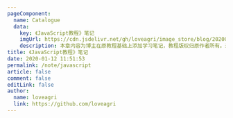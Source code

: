 ```yaml
---
pageComponent: 
  name: Catalogue
  data: 
    key: 《JavaScript教程》笔记
    imgUrl: https://cdn.jsdelivr.net/gh/loveagri/image_store/blog/20200112120340.png
    description: 本章内容为博主在原教程基础上添加学习笔记，教程版权归原作者所有。来源：<a href='https://wangdoc.com/javascript/' target='_blank'>JavaScript教程</a>
title: 《JavaScript教程》笔记
date: 2020-01-12 11:51:53
permalink: /note/javascript
article: false
comment: false
editLink: false
author: 
  name: loveagri
  link: https://github.com/loveagri
---
```

